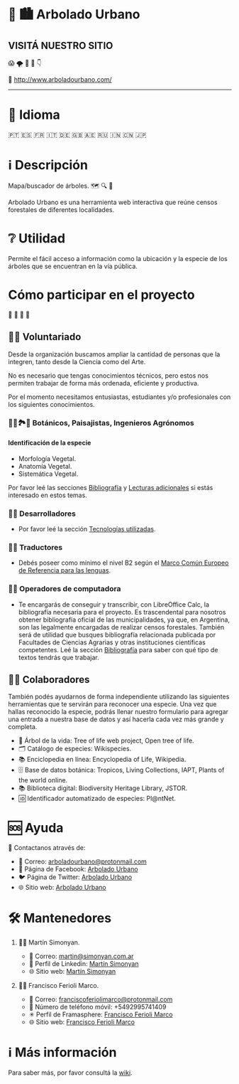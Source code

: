 # 🌳 🏙 Arbolado Urbano

## VISITÁ NUESTRO SITIO
😱 🌪 🏃 🛬 👇

🔗 http://www.arboladourbano.com/

- - -

# 🔡 Idioma

🇵🇹 🇪🇸 🇫🇷 🇮🇹 🇩🇪 🇬🇧 🇦🇪 🇷🇺 🇮🇳 🇨🇳 🇯🇵

# ℹ️ Descripción

Mapa/buscador de árboles. 🗺️ 🔍 🌲

Arbolado Urbano es una herramienta web interactiva que reúne censos forestales de diferentes localidades.

# ❔ Utilidad

Permite el fácil acceso a información como la ubicación y la especie de los árboles que se encuentran en la vía pública.

# Cómo participar en el proyecto

🙋 🙋 🙋 🙋

## 👩👨 Voluntariado
Desde la organización buscamos ampliar la cantidad de personas que la integren, tanto desde la Ciencia como del Arte.

No es necesario que tengas conocimientos técnicos, pero estos nos permiten trabajar de forma más ordenada, eficiente y productiva.

Por el momento necesitamos entusiastas, estudiantes y/o profesionales con los siguientes conocimientos.

### 🙂🍀🏞🌾 Botánicos, Paisajistas, Ingenieros Agrónomos
#### Identificación de la especie

* Morfología Vegetal.
* Anatomía Vegetal.
* Sistemática Vegetal.

Por favor leé las secciones [Bibliografía](https://github.com/suberek/arboles/wiki/Espa%C3%B1ol#bibliograf%C3%ADa) y [Lecturas adicionales](https://github.com/suberek/arboles/wiki/Espa%C3%B1ol#lecturas-adicionales) si estás interesado en estos temas.

### 👨‍💻 Desarrolladores
* Por favor leé la sección [Tecnologías utilizadas](https://github.com/suberek/arboles/wiki/Espa%C3%B1ol#tecnolog%C3%ADas-utilizadas).

### 🙂🔡 Traductores
* Debés poseer como mínimo el nivel B2 según el [Marco Común Europeo de Referencia para las lenguas](https://es.wikipedia.org/wiki/Marco_Com%C3%BAn_Europeo_de_Referencia_para_las_lenguas#Niveles_de_referencia_comunes).

### 👨‍💻 Operadores de computadora
* Te encargarás de conseguir y transcribir, con LibreOffice Calc, la bibliografía necesaria para el proyecto. Es trascendental para nosotros obtener bibliografía oficial de las municipalidades, ya que, en Argentina, son las legalmente encargadas de realizar censos forestales. También será de utilidad que busques bibliografía relacionada publicada por Facultades de Ciencias Agrarias y otras instituciones científicas competentes. Leé la sección [Bibliografía](https://github.com/suberek/arboles/wiki/Espa%C3%B1ol#bibliograf%C3%ADa) para saber con qué tipo de textos tendrás que trabajar.

## 👨👩 Colaboradores
También podés ayudarnos de forma independiente utilizando las siguientes herramientas que te servirán para reconocer una especie. Una vez que hallas reconocido la especie, podrás llenar nuestro formulario para agregar una entrada a nuestra base de datos y así hacerla cada vez más grande y completa.

* 🌳 Árbol de la vida: Tree of life web project, Open tree of life.
* 🗂 Catálogo de especies: Wikispecies.
* 📚 Enciclopedia en línea: Encyclopedia of Life, Wikipedia.
* 🗄 Base de datos botánica: Tropicos, Living Collections, IAPT, Plants of the world online.
* 📚 Biblioteca digital: Biodiversity Heritage Library, JSTOR.
* 🆔 Identificador automatizado de especies: Pl@ntNet.

# 🆘 Ayuda

📒 Contactanos através de:

* 📧 Correo: arboladourbano@protonmail.com
* 👥 Página de Facebook: [Arbolado Urbano](https://www.facebook.com/arboladomapa/?ref=br_rs)
* 🐦 Página de Twitter: [Arbolado Urbano](https://twitter.com/arboladomapa)
* 🌐 Sitio web: [Arbolado Urbano](http://arboladourbano.com/)

# 🛠️ Mantenedores

1. 👨‍💻 Martín Simonyan.

   * 📧 Correo: martin@simonyan.com.ar
   * 💼 Perfil de Linkedin: [Martín Simonyan](ar.linkedin.com/in/martinsimonyan)
   * 🌐 Sitio web: [Martín Simonyan](http://martinsimonyan.com/)

2. 👨‍💻 Francisco Ferioli Marco.


   * 📧 Correo: franciscoferiolimarco@protonmail.com
   * 📱 Número de teléfono móvil: +5492995741409
   * ✳ Perfil de Framasphere: [Francisco Ferioli Marco](https://framasphere.org/people/67fd9d404df801364ebc2a0000053625)
   * 🌐 Sitio web: [Francisco Ferioli Marco](https://franciscoferiolimarco.wordpress.com/)

# ℹ️ Más información

Para saber más, por favor consultá la [wiki](https://github.com/arboladourbano/arboles/wiki/Español).
